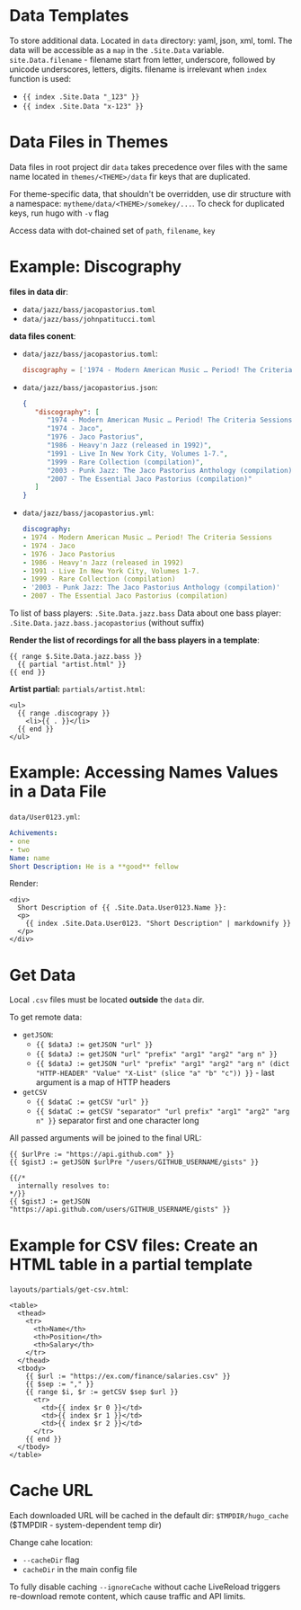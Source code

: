 # Data Templates

To store additional data.
Located in `data` directory: yaml, json, xml, toml.
The data will be accessible as a `map` in the `.Site.Data` variable.
`site.Data.filename` - filename start from letter, underscore, followed by unicode underscores, letters, digits.
filename is irrelevant when `index` function is used:
- `{{ index .Site.Data "_123" }}`
- `{{ index .Site.Data "x-123" }}`


# Data Files in Themes

Data files in root project dir `data`
takes precedence over files with the same name located in
`themes/<THEME>/data` fir keys that are duplicated.

For theme-specific data, that shouldn't be overridden,
use dir structure with a namespace:
`mytheme/data/<THEME>/somekey/...`.
To check for duplicated keys, run hugo with `-v` flag

Access data with dot-chained set of
`path`, `filename`, `key`

# Example: Discography

**files in data dir**:
- `data/jazz/bass/jacopastorius.toml`
- `data/jazz/bass/johnpatitucci.toml`

**data files conent**:
- `data/jazz/bass/jacopastorius.toml`:
  ```toml
  discography = ['1974 - Modern American Music … Period! The Criteria Sessions', '1974 - Jaco', '1976 - Jaco Pastorius', "1986 - Heavy'n Jazz (released in 1992)", '1991 - Live In New York City, Volumes 1-7.', '1999 - Rare Collection (compilation)', '2003 - Punk Jazz: The Jaco Pastorius Anthology (compilation)', '2007 - The Essential Jaco Pastorius (compilation)']
  ```
- `data/jazz/bass/jacopastorius.json`:
  ```json
  {
     "discography": [
        "1974 - Modern American Music … Period! The Criteria Sessions",
        "1974 - Jaco",
        "1976 - Jaco Pastorius",
        "1986 - Heavy'n Jazz (released in 1992)",
        "1991 - Live In New York City, Volumes 1-7.",
        "1999 - Rare Collection (compilation)",
        "2003 - Punk Jazz: The Jaco Pastorius Anthology (compilation)",
        "2007 - The Essential Jaco Pastorius (compilation)"
     ]
  }
  ```
- `data/jazz/bass/jacopastorius.yml`:
  ```yaml
  discography:
  - 1974 - Modern American Music … Period! The Criteria Sessions
  - 1974 - Jaco
  - 1976 - Jaco Pastorius
  - 1986 - Heavy'n Jazz (released in 1992)
  - 1991 - Live In New York City, Volumes 1-7.
  - 1999 - Rare Collection (compilation)
  - '2003 - Punk Jazz: The Jaco Pastorius Anthology (compilation)'
  - 2007 - The Essential Jaco Pastorius (compilation)
  ```

To list of bass players: `.Site.Data.jazz.bass`
Data about one bass player: `.Site.Data.jazz.bass.jacopastorius` (without suffix)

**Render the list of recordings for all the bass players in a template**:
```hugo
{{ range $.Site.Data.jazz.bass }}
  {{ partial "artist.html" }}
{{ end }}
```

**Artist partial:**
`partials/artist.html`:
```hugo
<ul>
  {{ range .discograpy }}
    <li>{{ . }}</li>
  {{ end }}
</ul>
```


# Example: Accessing Names Values in a Data File

`data/User0123.yml`:
```yaml
Achivements:
- one
- two
Name: name
Short Description: He is a **good** fellow
```

Render:
```hugo
<div>
  Short Description of {{ .Site.Data.User0123.Name }}:
  <p>
    {{ index .Site.Data.User0123. "Short Description" | markdownify }}
  </p>
</div>
```


# Get Data

Local `.csv` files must be located **outside** the `data` dir.

To get remote data:
- `getJSON`:
  - `{{ $dataJ := getJSON "url" }}`
  - `{{ $dataJ := getJSON "url" "prefix" "arg1" "arg2" "arg n" }}`
  - `{{ $dataJ := getJSON "url" "prefix" "arg1" "arg2" "arg n" (dict "HTTP-HEADER" "Value" "X-List" (slice "a" "b" "c")) }}` - last argument is a map of HTTP headers
- `getCSV`
  - `{{ $dataC := getCSV "url" }}`
  - `{{ $dataC := getCSV "separator" "url prefix" "arg1" "arg2" "arg n" }}`
  separator first and one character long

All passed arguments will be joined to the final URL:
```hugo
{{ $urlPre := "https://api.github.com" }}
{{ $gistJ := getJSON $urlPre "/users/GITHUB_USERNAME/gists" }}

{{/*
  internally resolves to:
*/}}
{{ $gistJ := getJSON "https://api.github.com/users/GITHUB_USERNAME/gists" }}
```


# Example for CSV files: Create an HTML table in a partial template

`layouts/partials/get-csv.html`:
```hugo
<table>
  <thead>
    <tr>
      <th>Name</th>
      <th>Position</th>
      <th>Salary</th>
    </tr>
  </thead>
  <tbody>
    {{ $url := "https://ex.com/finance/salaries.csv" }}
    {{ $sep := "," }}
    {{ range $i, $r := getCSV $sep $url }}
      <tr>
        <td>{{ index $r 0 }}</td>
        <td>{{ index $r 1 }}</td>
        <td>{{ index $r 2 }}</td>
      </tr>
    {{ end }}
  </tbody>
</table>
```


# Cache URL

Each downloaded URL will be cached in the default dir:
`$TMPDIR/hugo_cache` ($TMPDIR - system-dependent temp dir)

Change cahe location:
- `--cacheDir` flag
- `cacheDir` in the main config file

To fully disable caching `--ignoreCache`
without cache LiveReload triggers re-download remote content,
which cause traffic and API limits.
